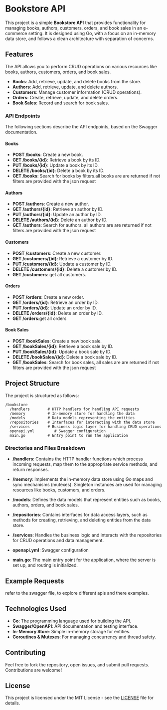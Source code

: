 
# Bookstore API

This project is a simple **Bookstore API** that provides functionality for managing books, authors, customers, orders, and book sales in an e-commerce setting. It is designed using Go, with a focus on an in-memory data store, and follows a clean architecture with separation of concerns.

## Features

The API allows you to perform CRUD operations on various resources like books, authors, customers, orders, and book sales.

- **Books**: Add, retrieve, update, and delete books from the store.
- **Authors**: Add, retrieve, update, and delete authors.
- **Customers**: Manage customer information (CRUD operations).
- **Orders**: Create, retrieve, update, and delete orders.
- **Book Sales**: Record and search for book sales.

### API Endpoints

The following sections describe the API endpoints, based on the Swagger documentation.

#### Books

- **POST /books**: Create a new book.
- **GET /books/{id}**: Retrieve a book by its ID.
- **PUT /books/{id}**: Update a book by its ID.
- **DELETE /books/{id}**: Delete a book by its ID.
- **GET /books**: Search for books by filters.all books are are returned if not filters are provided with the json request 


#### Authors

- **POST /authors**: Create a new author.
- **GET /authors/{id}**: Retrieve an author by ID.
- **PUT /authors/{id}**: Update an author by ID.
- **DELETE /authors/{id}**: Delete an author by ID.
- **GET /authors**: Search for authors. all authors are are returned if not filters are provided with the json request 
 

#### Customers

- **POST /customers**: Create a new customer.
- **GET /customers/{id}**: Retrieve a customer by ID.
- **PUT /customers/{id}**: Update a customer by ID.
- **DELETE /customers/{id}**: Delete a customer by ID.
- **GET /customers**: get all customers.

#### Orders

- **POST /orders**: Create a new order.
- **GET /orders/{id}**: Retrieve an order by ID.
- **PUT /orders/{id}**: Update an order by ID.
- **DELETE /orders/{id}**: Delete an order by ID.
- **GET /orders**:get all orders

#### Book Sales

- **POST /bookSales**: Create a new book sale.
- **GET /bookSales/{id}**: Retrieve a book sale by ID.
- **PUT /bookSales/{id}**: Update a book sale by ID.
- **DELETE /bookSales/{id}**: Delete a book sale by ID.
- **GET /bookSales**: Search for book sales, all sales are are returned if not filters are provided with the json request 

## Project Structure

The project is structured as follows:

```
/bookstore
  /handlers        # HTTP handlers for handling API requests
  /memory          # In-memory store for handling the data
  /models          # Data models representing the entities
  /repositories    # Interfaces for interacting with the data store
  /services        # Business logic layer for handling CRUD operations
  openapi.yml         # Swagger configuration 
  main.go          # Entry point to run the application
```

### Directories and Files Breakdown

- **/handlers**: Contains the HTTP handler functions which process incoming requests, map them to the appropriate service methods, and return responses.
- **/memory**: Implements the in-memory data store using Go maps and sync mechanisms (mutexes). Singleton instances are used for managing resources like books, customers, and orders.
- **/models**: Defines the data models that represent entities such as books, authors, orders, and book sales.
- **/repositories**: Contains interfaces for data access layers, such as methods for creating, retrieving, and deleting entities from the data store.
- **/services**: Handles the business logic and interacts with the repositories for CRUD operations and data management.
- **openapi.yml** :Swagger configuration 

- **main.go**: The main entry point for the application, where the server is set up, and routing is initialized.




## Example Requests
refer to the swagger file, to explore different apis and there examples.

## Technologies Used

- **Go**: The programming language used for building the API.
- **Swagger/OpenAPI**: API documentation and testing interface.
- **In-Memory Store**: Simple in-memory storage for entities.
- **Goroutines & Mutexes**: For managing concurrency and thread safety.

## Contributing

Feel free to fork the repository, open issues, and submit pull requests. Contributions are welcome!

## License

This project is licensed under the MIT License - see the [LICENSE](LICENSE) file for details.
